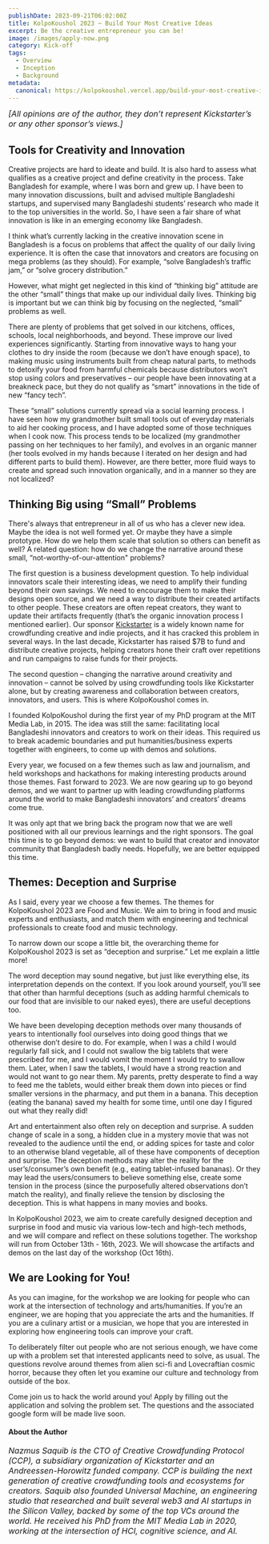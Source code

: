 ```yaml
---
publishDate: 2023-09-21T06:02:00Z
title: KolpoKoushol 2023 ~ Build Your Most Creative Ideas
excerpt: Be the creative entrepreneur you can be!
image: /images/apply-now.png
category: Kick-off
tags:
  - Overview
  - Inception
  - Background
metadata:
  canonical: https://kolpokoushol.vercel.app/build-your-most-creative-ideas
---
```


<em><font size="3">[All opinions are of the author, they don’t represent Kickstarter’s or any other sponsor’s views.]</font></em>

## Tools for Creativity and Innovation

Creative projects are hard to ideate and build. It is also hard to assess what qualifies as a creative project and define creativity in the process. Take Bangladesh for example, where I was born and grew up. I have been to many innovation discussions, built and advised multiple Bangladeshi startups, and supervised many Bangladeshi students’ research who made it to the top universities in the world. So, I have seen a fair share of what innovation is like in an emerging economy like Bangladesh. 

I think what’s currently lacking in the creative innovation scene in Bangladesh is a focus on problems that affect the quality of our daily living experience. It is often the case that innovators and creators are focusing on mega problems (as they should). For example, “solve Bangladesh’s traffic jam,” or “solve grocery distribution.” 

However, what might get neglected in this kind of “thinking big” attitude are the other “small” things that make up our individual daily lives. Thinking big is important but we can think big by focusing on the neglected, “small” problems as well.

There are plenty of problems that get solved in our kitchens, offices, schools, local neighborhoods, and beyond. These improve our lived experiences significantly. Starting from innovative ways to hang your clothes to dry inside the room (because we don’t have enough space), to making music using instruments built from cheap natural parts, to methods to detoxify your food from harmful chemicals because distributors won’t stop using colors and preservatives – our people have been innovating at a breakneck pace, but they do not qualify as “smart” innovations in the tide of new “fancy tech”. 

These “small” solutions currently spread via a social learning process. I have seen how my grandmother built small tools out of everyday materials to aid her cooking process, and I have adopted some of those techniques when I cook now. This process tends to be localized (my grandmother passing on her techniques to her family), and evolves in an organic manner (her tools evolved in my hands because I iterated on her design and had different parts to build them). However, are there better, more fluid ways to create and spread such innovation organically, and in a manner so they are not localized?

## Thinking Big using “Small” Problems

There's always that entrepreneur in all of us who has a clever new idea. Maybe the idea is not well formed yet. Or maybe they have a simple prototype. How do we help them scale that solution so others can benefit as well? A related question: how do we change the narrative around these small, “not-worthy-of-our-attention" problems?

The first question is a business development question. To help individual innovators scale their interesting ideas, we need to amplify their funding beyond their own savings. We need to encourage them to make their designs open source, and we need a way to distribute their created artifacts to other people. These creators are often repeat creators, they want to update their artifacts frequently (that’s the organic innovation process I mentioned earlier). Our sponsor [Kickstarter](https://www.kickstarter.com/) is a widely known name for crowdfunding creative and indie projects, and it has cracked this problem in several ways. In the last decade, Kickstarter has raised $7B to fund and distribute creative projects, helping creators hone their craft over repetitions and run campaigns to raise funds for their projects. 

The second question – changing the narrative around creativity and innovation – cannot be solved by using crowdfunding tools like Kickstarter alone, but by creating awareness and collaboration between creators, innovators, and users. This is where KolpoKoushol comes in.

I founded KolpoKoushol during the first year of my PhD program at the MIT Media Lab, in 2015. The idea was still the same: facilitating local Bangladeshi innovators and creators to work on their ideas. This required us to break academic boundaries and put humanities/business experts together with engineers, to come up with demos and solutions. 

Every year, we focused on a few themes such as law and journalism, and held workshops and hackathons for making interesting products around those themes. Fast forward to 2023. We are now gearing up to go beyond demos, and we want to partner up with leading crowdfunding platforms around the world to make Bangladeshi innovators’ and creators’ dreams come true.

It was only apt that we bring back the program now that we are well positioned with all our previous learnings and the right sponsors. The goal this time is to go beyond demos: we want to build that creator and innovator community that Bangladesh badly needs. Hopefully, we are better equipped this time.

## Themes: Deception and Surprise

As I said, every year we choose a few themes. The themes for KolpoKoushol 2023 are Food and Music. We aim to bring in food and music experts and enthusiasts, and match them with engineering and technical professionals to create food and music technology.

To narrow down our scope a little bit, the overarching theme for KolpoKoushol 2023 is set as “deception and surprise.” Let me explain a little more! 

The word deception may sound negative, but just like everything else, its interpretation depends on the context. If you look around yourself, you’ll see that other than harmful deceptions (such as adding harmful chemicals to our food that are invisible to our naked eyes), there are useful deceptions too. 

We have been developing deception methods over many thousands of years to intentionally fool ourselves into doing good things that we otherwise don’t desire to do. For example, when I was a child I would regularly fall sick, and I could not swallow the big tablets that were prescribed for me, and I would vomit the moment I would try to swallow them. Later, when I saw the tablets, I would have a strong reaction and would not want to go near them. My parents, pretty desperate to find a way to feed me the tablets, would either break them down into pieces or find smaller versions in the pharmacy, and put them in a banana. This deception (eating the banana) saved my health for some time, until one day I figured out what they really did!

Art and entertainment also often rely on deception and surprise. A sudden change of scale in a song, a hidden clue in a mystery movie that was not revealed to the audience until the end, or adding spices for taste and color to an otherwise bland vegetable, all of these have components of deception and surprise. The deception methods may alter the reality for the user’s/consumer’s own benefit (e.g., eating tablet-infused bananas). Or they may lead the users/consumers to believe something else, create some tension in the process (since the purposefully altered observations don’t match the reality), and finally relieve the tension by disclosing the deception. This is what happens in many movies and books.

In KolpoKoushol 2023, we aim to create carefully designed deception and surprise in food and music via various low-tech and high-tech methods, and we will compare and reflect on these solutions together. The workshop will run from October 13th - 16th, 2023. We will showcase the artifacts and demos on the last day of the workshop (Oct 16th).

## We are Looking for You!

As you can imagine, for the workshop we are looking for people who can work at the intersection of technology and arts/humanities. If you’re an engineer, we are hoping that you appreciate the arts and the humanities. If you are a culinary artist or a musician, we hope that you are interested in exploring how engineering tools can improve your craft.

To deliberately filter out people who are not serious enough, we have come up with a problem set that interested applicants need to solve, as usual. The questions revolve around themes from alien sci-fi and Lovecraftian cosmic horror, because they often let you examine our culture and technology from outside of the box.

Come join us to hack the world around you! Apply by filling out the application and solving the problem set. The questions and the associated google form will be made live soon.

#### About the Author

<em>
<font size="3">Nazmus Saquib is the CTO of Creative Crowdfunding Protocol (CCP), a subsidiary organization of Kickstarter and an Andreessen-Horowitz funded company. CCP is building the next generation of creative crowdfunding tools and ecosystems for creators. Saquib also founded Universal Machine, an engineering studio that researched and built several web3 and AI startups in the Silicon Valley, backed by some of the top VCs around the world. He received his PhD from the MIT Media Lab in 2020, working at the intersection of HCI, cognitive science, and AI.</font>
</em>
